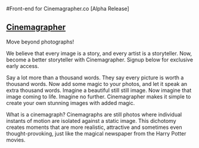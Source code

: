 #Front-end for Cinemagrapher.co [Alpha Release]

## [Cinemagrapher](http://www.cinemagrapher.co/)

Move beyond photographs!

We believe that every image is a story, and every artist is a storyteller. Now, become a better storyteller with Cinemagrapher. 
Signup below for exclusive early access.

Say a lot more than a thousand words.
They say every picture is worth a thousand words. Now add some magic to your photos, and let it speak an extra thousand words. Imagine a beautiful still still image. Now imagine that image coming to life. Imagine no further. Cinemagrapher makes it simple to create your own stunning images with added magic.

What is a cinemagraph?
Cinemagraphs are still photos where individual instants of motion are isolated against a static image. This dichotomy creates moments that are more realistic, attractive and sometimes even thought-provoking, just like the magical newspaper from the Harry Potter movies.
